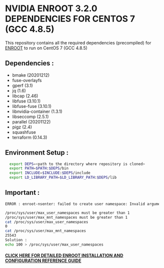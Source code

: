 # NVIDIA ENROOT 3.2.0 DEPENDENCIES FOR CENTOS 7 (GCC 4.8.5) #

This repository contains all the required dependencies (precompiled) for [ENROOT](https://github.com/NVIDIA/enroot) to run on CentOS 7 (GCC 4.8.5)

## Dependencies : ##
  * bmake (20201212) 
  * fuse-overlayfs  
  * gperf (3.1)
  * jq  (1.6)
  * libcap  (2.46)
  * libfuse (3.10.1)
  * libfuse-fuse  (3.10.1)
  * libnvidia-container (1.3.1)
  * libseccomp  (2.5.1)
  * parallel  (20201122)
  * pigz  (2.4)
  * squashfuse 
  * terraform (0.14.3)

## Environment Setup : ##
```sh
  export DEPS=<path to the directory where repository is cloned>
  export PATH=$PATH:$DEPS/bin
  export INCLUDE=$INCLUDE:$DEPS/include
  export LD_LIBRARY_PATH=$LD_LIBRARY_PATH:$DEPS/lib
```

## Important : ##
```sh
ERROR : enroot-nsenter: failed to create user namespace: Invalid argument

/proc/sys/user/max_user_namespaces must be greater than 1
/proc/sys/user/max_mnt_namespaces must be greater than 1
cat /proc/sys/user/max_user_namespaces
0
cat /proc/sys/user/max_mnt_namespaces
25543
Solution :
echo 100 > /proc/sys/user/max_user_namespaces
```
####  [CLICK HERE FOR DETAILED ENROOT INSTALLATION AND CONFIGURATION REFERENCE GUIDE](https://supercomputing.iitd.ac.in/publicpdfs/enrootpublicdoc.pdf) ####
